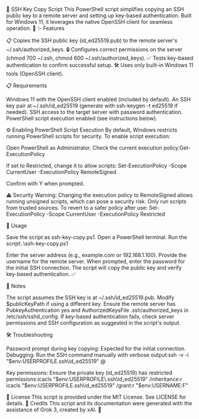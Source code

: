 🌟 SSH Key Copy Script
This PowerShell script simplifies copying an SSH public key to a remote server and setting up key-based authentication. Built for Windows 11, it leverages the native OpenSSH client for seamless operation. 🚀
✨ Features

📋 Copies the SSH public key (id_ed25519.pub) to the remote server's ~/.ssh/authorized_keys.
🔒 Configures correct permissions on the server (chmod 700 ~/.ssh, chmod 600 ~/.ssh/authorized_keys).
✅ Tests key-based authentication to confirm successful setup.
🛠 Uses only built-in Windows 11 tools (OpenSSH client).

📋 Requirements

Windows 11 with the OpenSSH client enabled (included by default).
An SSH key pair at ~/.ssh/id_ed25519 (generate with ssh-keygen -t ed25519 if needed).
SSH access to the target server with password authentication.
PowerShell script execution enabled (see instructions below).

⚙️ Enabling PowerShell Script Execution
By default, Windows restricts running PowerShell scripts for security. To enable script execution:

Open PowerShell as Administrator.
Check the current execution policy:Get-ExecutionPolicy


If set to Restricted, change it to allow scripts: Set-ExecutionPolicy -Scope CurrentUser -ExecutionPolicy RemoteSigned


Confirm with Y when prompted.

⚠️ Security Warning: Changing the execution policy to RemoteSigned allows running unsigned scripts, which can pose a security risk. Only run scripts from trusted sources. To revert to a safer policy after use:
Set-ExecutionPolicy -Scope CurrentUser -ExecutionPolicy Restricted

🚀 Usage

Save the script as ssh-key-copy.ps1.
Open a PowerShell terminal.
Run the script:.\ssh-key-copy.ps1


Enter the server address (e.g., example.com or 192.168.1.100).
Provide the username for the remote server.
When prompted, enter the password for the initial SSH connection.
The script will copy the public key and verify key-based authentication. ✅

📝 Notes

The script assumes the SSH key is at ~/.ssh/id_ed25519.pub. Modify $publicKeyPath if using a different key.
Ensure the remote server has PubkeyAuthentication yes and AuthorizedKeysFile .ssh/authorized_keys in /etc/ssh/sshd_config.
If key-based authentication fails, check server permissions and SSH configuration as suggested in the script's output.

🛠 Troubleshooting

Password prompt during key copying: Expected for the initial connection.
Debugging: Run the SSH command manually with verbose output:ssh -v -i "$env:USERPROFILE\.ssh\id_ed25519" <username>@<server>


Key permissions: Ensure the private key (id_ed25519) has restricted permissions:icacls "$env:USERPROFILE\.ssh\id_ed25519" /inheritance:r
icacls "$env:USERPROFILE\.ssh\id_ed25519" /grant:r "$env:USERNAME:F"



📜 License
This script is provided under the MIT License. See LICENSE for details.
🙌 Credits
This script and its documentation were generated with the assistance of Grok 3, created by xAI. 🚀